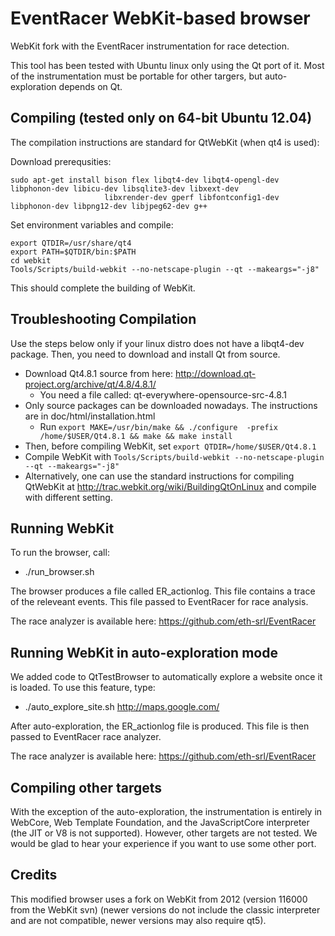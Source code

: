 EventRacer WebKit-based browser
===============================

WebKit fork with the EventRacer instrumentation for race detection.


This tool has been tested with Ubuntu linux only using the Qt port of it. Most of the instrumentation must be
portable for other targers, but auto-exploration depends on Qt.


Compiling (tested only on 64-bit Ubuntu 12.04)
----------------------------------------------

The compilation instructions are standard for QtWebKit (when qt4 is used):

Download prerequsities:

```
sudo apt-get install bison flex libqt4-dev libqt4-opengl-dev libphonon-dev libicu-dev libsqlite3-dev libxext-dev 
                     libxrender-dev gperf libfontconfig1-dev libphonon-dev libpng12-dev libjpeg62-dev g++
```

Set environment variables and compile:

```
export QTDIR=/usr/share/qt4
export PATH=$QTDIR/bin:$PATH
cd webkit
Tools/Scripts/build-webkit --no-netscape-plugin --qt --makeargs="-j8"
```
This should complete the building of WebKit. 


Troubleshooting Compilation
---------------------------

Use the steps below only if your linux distro does not have a libqt4-dev package. Then, you need to download and install Qt from source.
 * Download Qt4.8.1 source from here: http://download.qt-project.org/archive/qt/4.8/4.8.1/
    * You need a file called:  qt-everywhere-opensource-src-4.8.1
 * Only source packages can be downloaded nowadays. The instructions are in doc/html/installation.html
    * Run ```export MAKE=/usr/bin/make && ./configure  -prefix /home/$USER/Qt4.8.1 && make && make install```
 * Then, before compiling WebKit, set ```export QTDIR=/home/$USER/Qt4.8.1```
 * Compile WebKit with ``` Tools/Scripts/build-webkit --no-netscape-plugin --qt --makeargs="-j8" ```
 * Alternatively, one can use the standard instructions for compiling QtWebKit at
http://trac.webkit.org/wiki/BuildingQtOnLinux and compile with different setting.

Running WebKit
--------------

To run the browser, call:
   * ./run_browser.sh

The browser produces a file called ER_actionlog. This file contains a trace of the releveant events. This file
passed to EventRacer for race analysis. 

The race analyzer is available here: https://github.com/eth-srl/EventRacer

Running WebKit in auto-exploration mode
---------------------------------------

We added code to QtTestBrowser to automatically explore a website once it is loaded. To use this feature, type:

   * ./auto_explore_site.sh http://maps.google.com/

After auto-exploration, the ER_actionlog file is produced. This file is then passed to EventRacer race analyzer.

The race analyzer is available here: https://github.com/eth-srl/EventRacer

Compiling other targets
-----------------------

With the exception of the auto-exploration, the instrumentation is entirely in WebCore, Web Template Foundation, and
the JavaScriptCore interpreter (the JIT or V8 is not supported). However, other targets are not
tested. We would be glad to hear your experience if you want to use some other port.

Credits
-------

This modified browser uses a fork on WebKit from 2012 (version 116000 from the WebKit svn)
(newer versions do not include the classic interpreter and are not compatible, newer versions may also require qt5).
